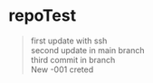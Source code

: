 # repoTest
> first update with ssh\
> second update in main branch\
> third commit in branch\
> New -001 creted
